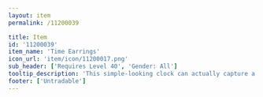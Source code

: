 ```yaml
---
layout: item
permalink: /11200039

title: Item
id: '11200039'
item_name: 'Time Earrings'
icon_url: 'item/icon/11200017.png'
sub_header: ['Requires Level 40', 'Gender: All']
tooltip_description: 'This simple-looking clock can actually capture a moment of time and hold it forever. Only those who''ve been professionally trained can activate this mechanism.'
footer: ['Untradable']
---
```

